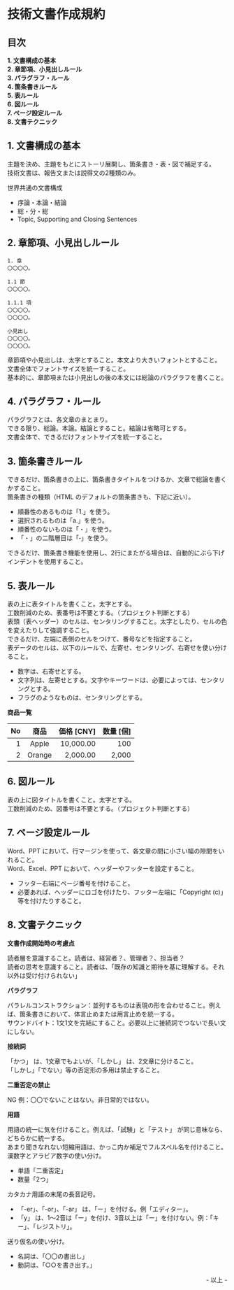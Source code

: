 # 技術文書作成規約

## 目次

**1\. 文書構成の基本**<br>
**2\. 章節項、小見出しルール**<br>
**3\. パラグラフ・ルール**<br>
**4\. 箇条書きルール**<br>
**5\. 表ルール**<br>
**6\. 図ルール**<br>
**7\. ページ設定ルール**<br>
**8\. 文書テクニック**<br>

## 1. 文書構成の基本

主題を決め、主題をもとにストーリ展開し、箇条書き・表・図で補足する。<br>
技術文書は、報告文または説得文の2種類のみ。<br>

世界共通の文書構成

* 序論・本論・結論
* 総・分・総
* Topic, Supporting and Closing Sentences

## 2. 章節項、小見出しルール

```
1. 章
〇〇〇〇。

1.1 節
〇〇〇〇。

1.1.1 項
〇〇〇〇。
〇〇〇〇。

小見出し
〇〇〇〇。
〇〇〇〇。
```

章節項や小見出しは、太字とすること。本文より大きいフォントとすること。<br>
文書全体でフォントサイズを統一すること。<br>
基本的に、章節項または小見出しの後の本文には総論のパラグラフを書くこと。<br>

## 4. パラグラフ・ルール

パラグラフとは、各文章のまとまり。<br>
できる限り、総論。本論。結論とすること。結論は省略可とする。<br>
文書全体で、できるだけフォントサイズを統一すること。<br>

## 3. 箇条書きルール

できるだけ、箇条書きの上に、箇条書きタイトルをつけるか、文章で総論を書くかすること。<br>
箇条書きの種類（HTML のデフォルトの箇条書きも、下記に近い）。<br>

* 順番性のあるものは「1.」を使う。
* 選択されるものは「a.」を使う。
* 順番性のないものは「・」を使う。
* 「・」の二階層目は「‐」を使う。

できるだけ、箇条書き機能を使用し、2行にまたがる場合は、自動的にぶら下げインデントを使用すること。<br>

## 5. 表ルール

表の上に表タイトルを書くこと。太字とする。<br>
工数削減のため、表番号は不要とする。（プロジェクト判断とする）<br>
表頭（表ヘッダー）のセルは、センタリングすること。太字としたり、セルの色を変えたりして強調すること。<br>
できるだけ、左端に表側のセルをつけて、番号などを指定すること。<br>
表データのセルは、以下のルールで、左寄せ、センタリング、右寄せを使い分けること。

* 数字は、右寄せとする。
* 文字列は、左寄せとする。文字やキーワードは、必要によっては、センタリングとする。
* フラグのようなものは、センタリングとする。

**商品一覧**

|<center>No</center>|<center>商品</center>|<center>価格 [CNY]</center>|<center>数量 [個]</center>|
|--:|:-:|--:|--:|
|1|Apple|10,000.00|100|
|2|Orange|2,000.00|2,000|

## 6. 図ルール

表の上に図タイトルを書くこと。太字とする。<br>
工数削減のため、図番号は不要とする。（プロジェクト判断とする）<br>

## 7. ページ設定ルール

Word、PPT において、行マージンを使って、各文章の間に小さい幅の隙間をいれること。<br>
Word、Excel、PPT において、ヘッダーやフッターを設定すること。<br>

* フッター右端にページ番号を付けること。
* 必要あれば、ヘッダーにロゴを付けたり、フッター左端に「Copyright (c)」等を付けたりすること。

## 8. 文書テクニック

**文書作成開始時の考慮点**

読者層を意識すること。読者は、経営者？、管理者？、担当者？<br>
読者の思考を意識すること。読者は、「既存の知識と期待を基に理解する。それ以外は受け付けられない」<br>

**パラグラフ**

パラレルコンストラクション：並列するものは表現の形を合わせること。例えば、箇条書きにおいて、体言止めまたは用言止めを統一する。<br>
サウンドバイト：1文1文を完結にすること。必要以上に接続詞でつないで長い文にしない。<br>

**接続詞**

「かつ」 は、1文章でもよいが、「しかし」 は、2文章に分けること。<br>
「しかし」「でない」等の否定形の多用は禁止すること。<br>

**二重否定の禁止**

NG 例：〇〇でないことはない。非日常的ではない。<br>

**用語**

用語の統一に気を付けること。例えば、「試験」と「テスト」 が同じ意味なら、どちらかに統一する。<br>
あまり聞きなれない短縮用語は、かっこ内か補足でフルスペル名を付けること。<br>
漢数字とアラビア数字の使い分け。<br>

* 単語「二重否定」
* 数量「2つ」

カタカナ用語の末尾の長音記号。<br>
* 「-er」、「-or」、「-ar」 は、「ー」を付ける。例「エディター」。
* 「y」 は、1～2音は「ー」を付け、3音以上は「ー」を付けない。例：「キー」、「レジストリ」。

送り仮名の使い分け。

* 名詞は、「〇〇の書出し」
* 動詞は、「○○を書き出す。」<br>

<div style="text-align: right;">- 以上 -</div>
